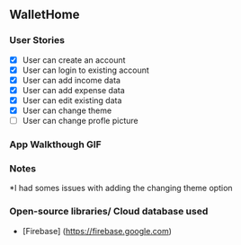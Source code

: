 ## WalletHome

### User Stories
- [x] User can create an account
- [x] User can login to existing account
- [x] User can add income data
- [x] User can add expense data
- [x] User can edit existing data
- [x] User can change theme
- [ ] User can change profle picture

### App Walkthough GIF


### Notes
*I had somes issues with adding the changing theme option<br>

### Open-source libraries/ Cloud database used
- [Firebase] (https://firebase.google.com)
